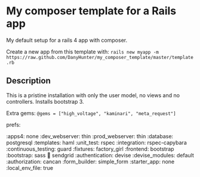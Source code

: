 My composer template for a Rails app
====================================

My default setup for a rails 4 app with composer.

Create a new app from this template with:
`rails new myapp -m https://raw.github.com/DanyHunter/my_composer_template/master/template.rb`

Description
-----------

This is a pristine installation with only the user model, no views and no controllers. Installs bootstrap 3.

Extra gems:
`@gems = ["high_voltage", "kaminari", "meta_request"]`

prefs:

  :apps4: none
  :dev_webserver: thin
  :prod_webserver: thin
  :database: postgresql
  :templates: haml
  :unit_test: rspec
  :integration: rspec-capybara
  :continuous_testing: guard
  :fixtures: factory_girl
  :frontend: bootstrap
  :bootstrap: sass
  :email: sendgrid
  :authentication: devise
  :devise_modules: default
  :authorization: cancan
  :form_builder: simple_form
  :starter_app: none
  :local_env_file: true
  
